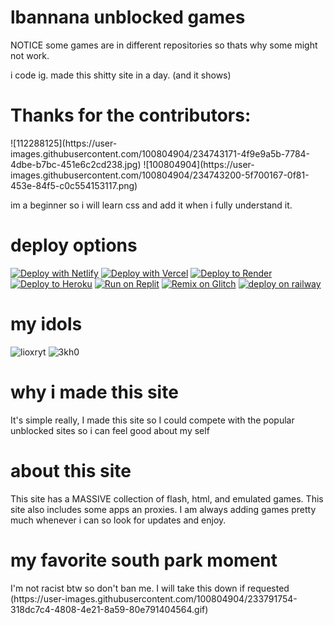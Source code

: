   <h1>lbannana unblocked games</h1>
   <p>NOTICE some games are in different repositories so thats why some might not work.</p>
   i code ig. made this shitty site in a day. (and it shows)
   
   
  <h1>Thanks for the contributors:</h1>
  ![112288125](https://user-images.githubusercontent.com/100804904/234743171-4f9e9a5b-7784-4dbe-b7bc-451e6c2cd238.jpg)
![100804904](https://user-images.githubusercontent.com/100804904/234743200-5f700167-0f81-453e-84f5-c0c554153117.png)

   
   
im a beginner so i will learn css and add it when i fully understand it. 

   <h1>deploy options</h1>
   

[![Deploy with Netlify](https://binbashbanana.github.io/deploy-buttons/buttons/remade/netlify.svg)](https://app.netlify.com/start/deploy?repository=https://github.com/lbannana/lbannana.github.io)
[![Deploy with Vercel](https://binbashbanana.github.io/deploy-buttons/buttons/remade/vercel.svg)](https://vercel.com/new/clone?repository-url=https://github.com/lbannana/lbannana.github.io) 
[![Deploy to Render](https://binbashbanana.github.io/deploy-buttons/buttons/remade/render.svg)](https://render.com/deploy?repo=https://github.com/lbannana/lbannana.github.io)
[![Deploy to Heroku](https://binbashbanana.github.io/deploy-buttons/buttons/remade/heroku.svg)](https://heroku.com/deploy/?template=https://github.com/lbannana/lbannana.github.io)
[![Run on Replit](https://binbashbanana.github.io/deploy-buttons/buttons/remade/replit.svg)](https://github.com/lbannana/lbannana.github.io)
[![Remix on Glitch](https://binbashbanana.github.io/deploy-buttons/buttons/remade/glitch.svg)](https://glitch.com/edit/#!/import/github/lbannana/lbannana.github.io)
[![deploy on railway](https://binbashbanana.github.io/deploy-buttons/buttons/remade/railway.svg)](https://railway.app/new/template?template=https://github.com/lbannana/lbannana.github.io})


<h1>my idols</h1>

![lioxryt](https://user-images.githubusercontent.com/100804904/233719675-670b0f48-9286-476b-a356-12e32a1f709e.png) 
![3kh0](https://user-images.githubusercontent.com/100804904/233719822-b34caa11-ca7f-436b-950b-1a70f013ed0c.jpg) 



<h1>why i made this site</h1>
It's simple really, I made this site so I could compete with the popular unblocked sites so i can feel good about my self


<h1>about this site</h1>
This site has a MASSIVE collection of flash, html, and emulated games. This site also includes some apps an proxies. I am always adding games pretty much whenever i can so look for updates and enjoy.


<h1>my favorite south park moment</h1>
 I'm not racist btw so don't ban me.
 I will take this down if requested
(https://user-images.githubusercontent.com/100804904/233791754-318dc7c4-4808-4e21-8a59-80e791404564.gif)




